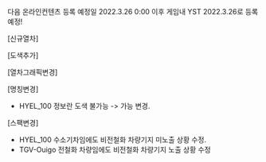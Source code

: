 다음 온라인컨텐츠 등록 예정일 2022.3.26 0:00 이후 게임내 YST 2022.3.26로 등록 예정!

[신규열차]

[도색추가]

[열차그래픽변경]

[명칭변경]
- HYEL_100 정보란 도색 불가능 -> 가능 변경.

[스팩변경]
- HYEL_100 수소기차임에도 비전철화 차량기지 미노출 상황 수정.
- TGV-Ouigo 전철화 차량임에도 비전철화 차량기지 노출 상황 수정